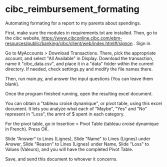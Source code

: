 # cibc_reimbursement_formating
Automating formating for a report to my parents about spendings.

First, make sure the modules in requirements.txt are installed.
Then, go to the cibc website, 
https://www.cibconline.cibc.com/ebm-resources/public/banking/cibc/client/web/index.html#/signon . Sign in. 

Go to MyAccounts > Download Transactions. There, pick the appropriate account, and select "All Available" in Display.
Download the transaction, name it "cibc_data.csv", and place it in a "data" folder within the current directory.
If needed, check settings.py and modify the file names there.

Then, run main.py, and answer the input questions (You can leave them blank). 

Once the program finished running, open the resulting excel document.

You can obtain a "tableau croisé dynamique", or pivot table, using this excel document. 
It lets you analyze what each of "Maybe", "Yes" and "No" represent in "Loss", the amnt of $ spent in each category.

For the pivot table, go in Insertion > Pivot Table (tableau croisé dynamique in French). Press OK. 

Slide "Answer" to Lines (Lignes),
Slide "Name" to Lines (Lignes) under Answer,
Slide "Reason" to Lines (Lignes) under Name,
Slide "Loss" to Values (Valeurs),
and you will have the completed Pivot Table.

Save, and send this document to whoever it concerns.
